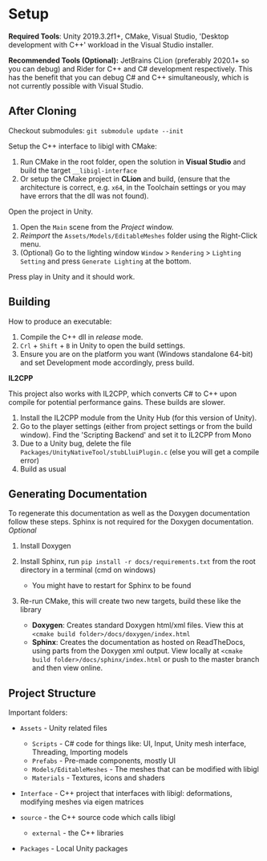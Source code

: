 # Setup

**Required Tools**: Unity 2019.3.2f1+, CMake, Visual Studio, 'Desktop development with C++' workload in the Visual Studio installer.

**Recommended Tools (Optional):** JetBrains CLion (preferably 2020.1+ so you can debug) and Rider for C++ and C# development respectively. This has the benefit that you can debug C# and C++ simultaneously, which is not currently possible with Visual Studio.

## After Cloning

Checkout submodules: `git submodule update --init`

Setup the C++ interface to libigl with CMake:

1. Run CMake in the root folder, open the solution in **Visual Studio** and build the target `__libigl-interface`
2. Or setup the CMake project in **CLion** and build, (ensure that the architecture is correct, e.g. `x64`, in the Toolchain settings or you may have errors that the dll was not found).

Open the project in Unity.

1. Open the `Main` scene from the *Project* window.
2. *Reimport* the `Assets/Models/EditableMeshes` folder using the Right-Click menu.
3. (Optional) Go to the lighting window `Window` > `Rendering` > `Lighting Setting` and press `Generate Lighting` at the bottom.

Press play in Unity and it should work.

## Building

How to produce an executable:

1. Compile the C++ dll in *release* mode.
2. `Crl` + `Shift` + `B` in Unity to open the build settings.
3. Ensure you are on the platform you want (Windows standalone 64-bit) and set Development mode accordingly, press build.

**IL2CPP**

This project also works with IL2CPP, which converts C# to C++ upon compile for potential performance gains. These builds are slower. 

1. Install the IL2CPP module from the Unity Hub (for this version of Unity).
1. Go to the player settings (either from project settings or from the build window). Find the 'Scripting Backend' and set it to IL2CPP from Mono
1. Due to a Unity bug, delete the file `Packages/UnityNativeTool/stubLluiPlugin.c` (else you will get a compile error)
1. Build as usual

## Generating Documentation

To regenerate this documentation as well as the Doxygen documentation follow these steps. Sphinx is not required for the Doxygen documentation. *Optional*

1. Install Doxygen

2. Install Sphinx, run `pip install -r docs/requirements.txt` from the root directory in a terminal (cmd on windows)

    - You might have to restart for Sphinx to be found

3. Re-run CMake, this will create two new targets, build these like the library

   - **Doxygen**: Creates standard Doxygen html/xml files. View this at `<cmake build folder>/docs/doxygen/index.html`
   - **Sphinx**: Creates the documentation as hosted on ReadTheDocs, using parts from the Doxygen xml output.
     View locally at `<cmake build folder>/docs/sphinx/index.html` or push to the master branch and then view online.

## Project Structure

Important folders:

- `Assets` - Unity related files

   - `Scripts` - C# code for things like: UI, Input, Unity mesh interface, Threading, Importing models
   - `Prefabs` - Pre-made components, mostly UI
   - `Models/EditableMeshes` - The meshes that can be modified with libigl
   - `Materials` - Textures, icons and shaders
- `Interface` - C++ project that interfaces with libigl: deformations, modifying meshes via eigen matrices
- `source` - the C++ source code which calls libigl
   - `external` - the C++ libraries
- `Packages` - Local Unity packages